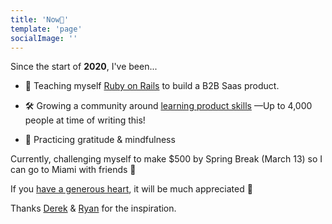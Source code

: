 ```yaml
---
title: 'Now📍'
template: 'page'
socialImage: ''
---
```


Since the start of **2020**, I've been...

- 💎 Teaching myself [Ruby on Rails](https://rubyonrails.org/) to build a B2B Saas product.

- 🛠️ Growing a community around [learning product skills](http://theproductperson.com) —Up to 4,000 people at time of writing this!

- 🧘 Practicing gratitude & mindfulness

Currently, challenging myself to make \$500 by Spring Break (March 13) so I can go to Miami with friends 🌴

If you [have a generous heart](https://www.patreon.com/antdke), it will be much appreciated 🤗

Thanks [Derek](https://nownownow.com/about) & [Ryan](https://www.ryanckulp.com/now/) for the inspiration.
